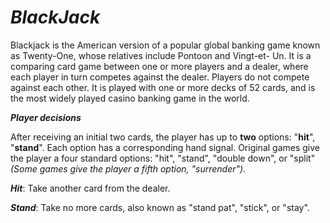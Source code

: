 # **_BlackJack_**


Blackjack is the American version of a popular global banking game known as Twenty-One, whose relatives include Pontoon and Vingt-et-  Un. It is a comparing card game between one or more players and a dealer, where each player in turn competes against the dealer. Players do not compete against each other. It is played with one or more decks of 52 cards, and is the most widely played casino banking game in the world.


**_Player decisions_**

After receiving an initial two cards, the player has up to **two** options: "**hit**", "**stand**". Each option has a corresponding   hand signal. Original games give the player a four standard options: "hit", "stand", "double down", or "split" _(Some games give the player a fifth option, "surrender")._

**_Hit_**: Take another card from the dealer.

**_Stand_**: Take no more cards, also known as "stand pat", "stick", or "stay".
